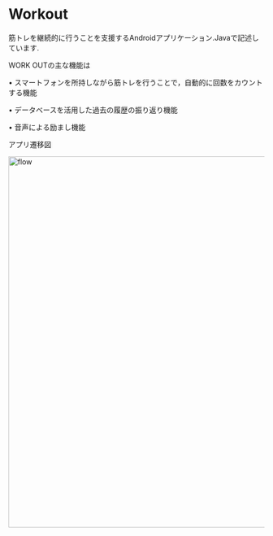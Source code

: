# Workout
筋トレを継続的に行うことを支援するAndroidアプリケーション.Javaで記述しています.

WORK OUTの主な機能は

• スマートフォンを所持しながら筋トレを行うことで，自動的に回数をカウントする機能 

• データベースを活用した過去の履歴の振り返り機能

• 音声による励まし機能

アプリ遷移図

<img width="730" alt="flow" src="https://user-images.githubusercontent.com/52310645/119349137-c2144c00-bcd8-11eb-88e1-6181342384a0.png">
